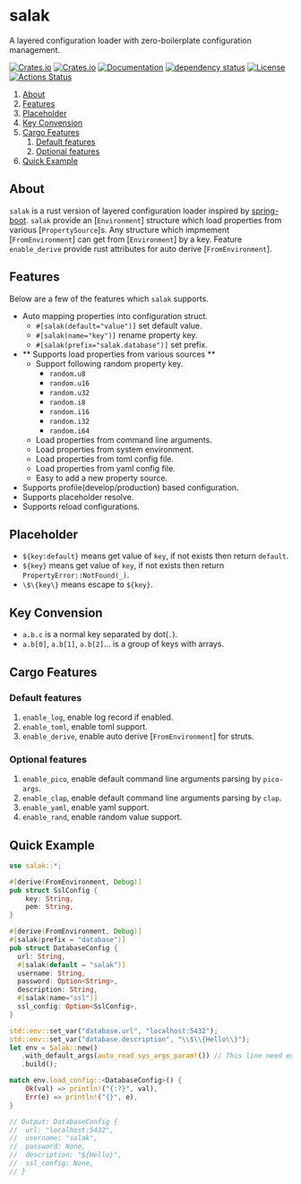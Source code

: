 # salak
A layered configuration loader with zero-boilerplate configuration management.

[![Crates.io](https://img.shields.io/crates/v/salak?style=flat-square)](https://crates.io/crates/salak)
[![Crates.io](https://img.shields.io/crates/d/salak?style=flat-square)](https://crates.io/crates/salak)
[![Documentation](https://docs.rs/salak/badge.svg)](https://docs.rs/salak)
[![dependency status](https://deps.rs/repo/github/leptonyu/salak.rs/status.svg)](https://deps.rs/crate/salak)
[![License](https://img.shields.io/badge/license-MIT-blue?style=flat-square)](https://github.com/leptonyu/salak.rs/blob/master/LICENSE-MIT)
[![Actions Status](https://github.com/leptonyu/salak.rs/workflows/Rust/badge.svg)](https://github.com/leptonyu/salak.rs/actions)

1. [About](#about)
2. [Features](#features)
3. [Placeholder](#placeholder)
4. [Key Convension](#key-convension)
5. [Cargo Features](#cargo-features)
    1. [Default features](#default-features)
    2. [Optional features](#optional-features)
6. [Quick Example](#quick-example)


## About
`salak` is a rust version of layered configuration loader inspired by
[spring-boot](https://docs.spring.io/spring-boot/docs/current/reference/html/spring-boot-features.#boot-features-external-config).
`salak` provide an [`Environment`] structure which load properties from various [`PropertySource`]s.
Any structure which impmement [`FromEnvironment`] can get from [`Environment`] by a key.
Feature `enable_derive` provide rust attributes for auto derive [`FromEnvironment`].

## Features
Below are a few of the features which `salak` supports.

* Auto mapping properties into configuration struct.
  - `#[salak(default="value")]` set default value.
  - `#[salak(name="key")]` rename property key.
  - `#[salak(prefix="salak.database")]` set prefix.
* ** Supports load properties from various sources **
  - Support following random property key.
    - `random.u8`
    - `random.u16`
    - `random.u32`
    - `random.i8`
    - `random.i16`
    - `random.i32`
    - `random.i64`
  - Load properties from command line arguments.
  - Load properties from system environment.
  - Load properties from toml config file.
  - Load properties from yaml config file.
  - Easy to add a new property source.
* Supports profile(develop/production) based configuration.
* Supports placeholder resolve.
* Supports reload configurations.

## Placeholder

* `${key:default}` means get value of `key`, if not exists then return `default`.
* `${key}` means get value of `key`, if not exists then return `PropertyError::NotFound(_)`.
* `\$\{key\}` means escape to `${key}`.

## Key Convension
* `a.b.c` is a normal key separated by dot(`.`).
* `a.b[0]`, `a.b[1]`, `a.b[2]`... is a group of keys with arrays.

## Cargo Features

### Default features
1. `enable_log`, enable log record if enabled.
2. `enable_toml`, enable toml support.
3. `enable_derive`, enable auto derive [`FromEnvironment`] for struts.

### Optional features
1. `enable_pico`, enable default command line arguments parsing by `pico-args`.
2. `enable_clap`, enable default command line arguments parsing by `clap`.
3. `enable_yaml`, enable yaml support.
4. `enable_rand`, enable random value support.

## Quick Example

```rust
use salak::*;

#[derive(FromEnvironment, Debug)]
pub struct SslConfig {
    key: String,
    pem: String,
}

#[derive(FromEnvironment, Debug)]
#[salak(prefix = "database")]
pub struct DatabaseConfig {
  url: String,
  #[salak(default = "salak")]
  username: String,
  password: Option<String>,
  description: String,
  #[salak(name="ssl")]
  ssl_config: Option<SslConfig>,  
}

std::env::set_var("database.url", "localhost:5432");
std::env::set_var("database.description", "\\$\\{Hello\\}");
let env = Salak::new()
   .with_default_args(auto_read_sys_args_param!()) // This line need enable feature `enable_clap`.
   .build();

match env.load_config::<DatabaseConfig>() {
    Ok(val) => println!("{:?}", val),
    Err(e) => println!("{}", e),
}

// Output: DatabaseConfig {
//  url: "localhost:5432",
//  username: "salak",
//  password: None,
//  description: "${Hello}",
//  ssl_config: None,
// }
```